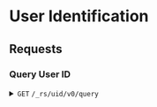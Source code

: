 # User Identification

## Requests

### Query User ID

<details>
<summary><code>GET</code> <code>/_rs/uid/v0/query</code></summary>

### Request
| name   | optional | type     | description        |
|--------|----------|----------|--------------------|
| handle | required | `string` | The user's Handle. |

```json5
{
	"handle": "@user@domain"
}
```

### Response

#### `200 OK`
| name   | optional | type     | description                  |
|--------|----------|----------|------------------------------|
| handle | required | `string` | The user's Canonical Handle. |
| pubkey | required | `string` | The user's Public Key.       |

```json5
{
	"handle": "domain:user",
	"pubkey": "Public Key"
}
```

#### `400 Bad Request`
The requested Handle is unable to be parsed.
| name   | optional | type     | description           |
|--------|----------|----------|-----------------------|
| handle | required | `string` | The requested Handle. |

#### `404 Not Found`
The requested Handle does not exist.
| name   | optional | type     | description           |
|--------|----------|----------|-----------------------|
| handle | required | `string` | The requested Handle. |

</details>
